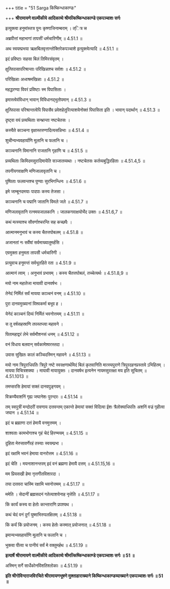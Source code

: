 +++
title = "51 Sarga किष्किन्धाकाण्डः"

+++
**श्रीरामायणे वाल्मीकीये आदिकाव्ये श्रीमत्किष्किन्धाकाण्डे एकपञ्चाशः सर्गः**

इत्युक्त्वा हनुमांस्तत्र पुनः कृष्णाजिनाम्बराम् । त्ित्र त्त्र

अब्रवीत्तां महाभागां तापसीं धर्मचारिणीम् ॥ 4.51.1 ॥

अथ स्वयम्प्रभया ऋक्षबिलवृत्तान्तोक्तिरेकपञ्चाशे इत्युक्त्वेत्यादि ॥ 4.51.1 ॥

इदं प्रविष्टाः सहसा बिलं तिमिरसंवृतम् ।

क्षुत्पिपासापरिश्रान्ताः परिखिन्नाश्च सर्वशः ॥ 4.51.2 ॥

परिखिन्नाः अध्वश्रमखिन्नाः ॥ 4.51.2 ॥

महद्धरण्या विवरं प्रविष्टाः स्म पिपासिताः ।

इमास्त्वेवंविधान् भावान् विविधानद्भुतोपमान् ॥ 4.51.3 ॥

क्षुत्पिपासा परिश्रान्तत्वेपि पिपासैव प्रवेशहेतुरित्याशयेनोक्तं पिपासिता इति । भावान् पदार्थान् ॥ 4.51.3 ॥

दृष्ट्वा वयं प्रव्यथिताः सन्भ्रान्ता नष्टचेतसः ।

कस्यैते काञ्चना वृक्षास्तरुणादित्यसन्निभाः ॥ 4.51.4 ॥

शुचीन्यभ्यवहार्याणि मूलानि च फलानि च ।

काञ्चनानि विमानानि राजतानि गृहाणि च ॥ 4.51.5 ॥

प्रव्यथिताः किमिदमसुरादिमायेति सञ्जातव्यथाः । नष्टचेतसः कर्तव्यबुद्धिरहिताः ॥ 4.51.4,5 ॥

तपनीयगवाक्षणि मणिजालावृतानि च ।

पुष्पिताः फलवन्तश्च पुण्याः सुरभिगन्धिनः ॥ 4.51.6 ॥

इमे जाम्बूनदमयाः पादपाः कस्य तेजसा ।

काञ्चनानि च पद्मानि जातानि विमले जले ॥ 4.51.7 ॥

मणिजलावृतानि रत्नमयजालकानि । जालकगवाक्षयोर्भेद उक्तः ॥ 4.51.6,7 ॥

कथं मत्स्याश्च सौवर्णाश्चरन्ति सह कच्छपैः ।

आत्मानमनुभावं च कस्य चैतत्तपोबलम् ॥ 4.51.8 ॥

अजानतां नः सर्वेषां सर्वमाख्यातुमर्हसि ।

एवमुक्ता हनुमता तापसी धर्मचारिणी ।

प्रत्युवाच हनूमन्तं सर्वभूतहिते रता ॥ 4.51.9 ॥

आत्मानं त्वाम् । अनुभावं प्रभावम् । कस्य चैतत्तपोबलं, तच्चेत्यर्थः ॥ 4.51.8,9 ॥

मयो नाम महातेजा मायावी दानवर्षभः ।

तेनेदं निर्मितं सर्वं मायया काञ्चनं वनम् ॥ 4.51.10 ॥

पुरा दानवमुख्यानां विश्वकर्मा बभूव ह ।

येनेदं काञ्चनं दिव्यं निर्मितं भवनोत्तमम् ॥ 4.51.11 ॥

स तु वर्षसहस्राणि तपस्तप्त्वा महावने ।

पितामहाद्वरं लेभे सर्वमौशनसं धनम् ॥ 4.51.12 ॥

वनं विधाय बलवान् सर्वकामेश्वरस्तदा ।

उवास सुखितः कालं कञ्चिदस्मिन् महावने ॥ 4.51.13 ॥

मयो नाम त्रिपुराधिपतिः त्रिपुरे नष्टे स्वरक्षणार्थमिदं बिलं कृतवानिति मात्स्यपुराणे त्रिपुरदहनप्रस्तावे ऽभिहितम् । मायया विचित्रशक्या । मायावी मायायुक्तः । दानवर्षभ इत्यनेन नायमसुरतक्षा मय इति सूचितम् ॥ 4.51.1013 ॥

तमप्सरसि हेमायां सक्तं दानवपुङ्गवम् ।

विक्रम्यैवाशनिं गृह्य जघानेशः पुरन्दरः ॥ 4.51.14 ॥

तम् स्वपुत्रीं मन्दोदरीं रावणाय दत्तवन्तम् एकान्ते हेमायां सक्तं विदित्वा ईशः त्रैलोक्याधिपतिः अशनिं वज्रं गृहीत्वा जघान ॥ 4.51.14 ॥

इदं च ब्रह्माणा दत्तं हेमायै वनमुत्तमम् ।

शाश्वताः कामभोगाश्च गृहं चेदं हिरण्मयम् ॥ 4.51.15 ॥

दुहिता मेरुसावर्णेरहं तस्याः स्वयम्प्रभा ।

इदं रक्षामि भवनं हेमाया वानरोत्तम ॥ 4.51.16 ॥

इदं चेति । मयनाशानन्तरम् इदं वनं ब्रह्मणा हेमायै दत्तम् ॥ 4.51.15,16 ॥

मम प्रियसखी हेमा नृत्तगीतविशारदा ।

तया दत्तवरा चास्मि रक्षामि भवनोत्तमम् ॥ 4.51.17 ॥

ममेति । सेदानीं ब्रह्मसदनं गतेत्याशयेनाह नृत्तेति ॥ 4.51.17 ॥

किं कार्यं कस्य वा हेतोः कान्ताराणि प्रपश्यथ ।

कथं चेदं वनं दुर्गं युष्माभिरुपलक्षितम् ॥ 4.51.18 ॥

किं कर्यं किं प्रयोजनम् । कस्य हेतोः कस्मात् प्रयोजनात् ॥ 4.51.18 ॥

इमान्यभ्यवहार्याणि मूलानि च फलानि च ।

भुक्त्वा पीत्वा च पानीयं सर्वं मे वक्तुमर्हथ ॥ 4.51.19 ॥

**इत्यार्षे श्रीरामायणे वाल्मीकीये आदिकाव्ये श्रीमत्किष्किन्धाकाण्डे एकपञ्चाशः सर्गः ॥ 51 ॥**

अस्मिन् सर्गे सार्धैकोनविंशतिश्लोकाः ॥ 4.51.19 ॥

**इति श्रीगोविन्दराजविरचिते श्रीरामायणभूषणे मुक्ताहाराख्याने किष्किन्धाकाण्डव्याख्याने एकपञ्चाशः सर्गः ॥ 51 ॥**
